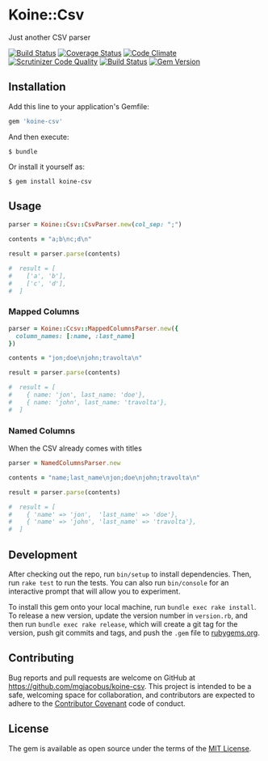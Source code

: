 # Koine::Csv

Just another CSV parser

[![Build Status](https://travis-ci.org/mjacobus/koine-csv.svg)](https://travis-ci.org/mjacobus/koine-csv)
[![Coverage Status](https://coveralls.io/repos/github/mjacobus/koine-csv/badge.svg?branch=master)](https://coveralls.io/github/mjacobus/koine-csv?branch=master)
[![Code Climate](https://codeclimate.com/github/mjacobus/koine-csv/badges/gpa.svg)](https://codeclimate.com/github/mjacobus/koine-csv)
[![Scrutinizer Code Quality](https://scrutinizer-ci.com/g/mjacobus/koine-csv/badges/quality-score.png?b=master)](https://scrutinizer-ci.com/g/mjacobus/koine-csv/?branch=master)
[![Build Status](https://travis-ci.org/mjacobus/koine-csv.svg?branch=master)](https://travis-ci.org/mjacobus/koine-csv)
[![Gem Version](https://badge.fury.io/rb/koine-csv.svg)](https://badge.fury.io/rb/koine-csv)

## Installation

Add this line to your application's Gemfile:

```ruby
gem 'koine-csv'
```

And then execute:

    $ bundle

Or install it yourself as:

    $ gem install koine-csv

## Usage

```ruby
parser = Koine::Csv::CsvParser.new(col_sep: ";")

contents = "a;b\nc;d\n"

result = parser.parse(contents)

#  result = [
#    ['a', 'b'],
#    ['c', 'd'],
#  ]
```

### Mapped Columns

```ruby
parser = Koine::Ccsv::MappedColumnsParser.new({
  column_names: [:name, :last_name]
})

contents = "jon;doe\njohn;travolta\n"

result = parser.parse(contents)

#  result = [
#    { name: 'jon', last_name: 'doe'},
#    { name: 'john', last_name: 'travolta'},
#  ]
```

### Named Columns

When the CSV already comes with titles

```ruby
parser = NamedColumnsParser.new

contents = "name;last_name\njon;doe\njohn;travolta\n"

result = parser.parse(contents)

#  result = [
#    { 'name' => 'jon',  'last_name' => 'doe'},
#    { 'name' => 'john', 'last_name' => 'travolta'},
#  ]

```

## Development

After checking out the repo, run `bin/setup` to install dependencies. Then, run `rake test` to run the tests. You can also run `bin/console` for an interactive prompt that will allow you to experiment.

To install this gem onto your local machine, run `bundle exec rake install`. To release a new version, update the version number in `version.rb`, and then run `bundle exec rake release`, which will create a git tag for the version, push git commits and tags, and push the `.gem` file to [rubygems.org](https://rubygems.org).

## Contributing

Bug reports and pull requests are welcome on GitHub at https://github.com/mgjacobus/koine-csv. This project is intended to be a safe, welcoming space for collaboration, and contributors are expected to adhere to the [Contributor Covenant](http://contributor-covenant.org) code of conduct.


## License

The gem is available as open source under the terms of the [MIT License](http://opensource.org/licenses/MIT).

